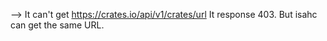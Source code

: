 --> It can't get https://crates.io/api/v1/crates/url
It response 403. But isahc can get the same URL. 
